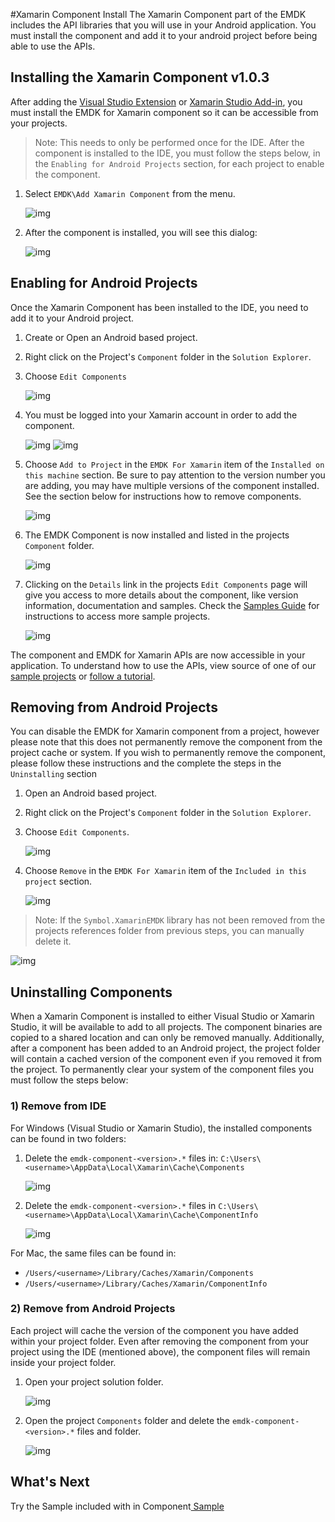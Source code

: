 #Xamarin Component Install
The Xamarin Component part of the EMDK includes the API libraries that you will use in your Android application. You must install the component and add it to your android project before being able to use the APIs.

## Installing the Xamarin Component v1.0.3
After adding the [Visual Studio Extension](../guide/vs/setup) or [Xamarin Studio Add-in](../guide/xs/setup), you must install the EMDK for Xamarin component so it can be accessible from your projects.

> Note: This needs to only be performed once for the IDE. After the component is installed to the IDE, you must follow the steps below, in the `Enabling for Android Projects` section, for each project to enable the component.

1. Select `EMDK\Add Xamarin Component` from the menu.

	![img](images/component/menu-install.jpg)

2. After the component is installed, you will see this dialog:

	![img](images/component/installed-dialog.jpg)

## Enabling for Android Projects
Once the Xamarin Component has been installed to the IDE, you need to add it to your Android project.

1. Create or Open an Android based project.
2. Right click on the Project's `Component` folder in the `Solution Explorer`.
3. Choose `Edit Components`

	![img](images/vs/edit-components.png)
4. You must be logged into your Xamarin account in order to add the component.	

	![img](images/component/login.png)
	![img](images/component/login-complete.png)

5. Choose `Add to Project` in the `EMDK For Xamarin` item of the `Installed on this machine` section. Be sure to pay attention to the version number you are adding, you may have multiple versions of the component installed. See the section below for instructions how to remove components.

	![img](images/component/add.jpg)

6. The EMDK Component is now installed and listed in the projects `Component` folder.

	![img](images/component/installed.png)

7. Clicking on the `Details` link in the projects `Edit Components` page will give you access to more details about the component, like version information, documentation and samples. Check the [Samples Guide](../guide/sample/about) for instructions to access more sample projects.

	![img](images/component/details.jpg)

The component and EMDK for Xamarin APIs are now accessible in your application. To understand how to use the APIs, view source of one of our [sample projects](../guide/sample/about) or [follow a tutorial](../guide/tutorial/index).

## Removing from Android Projects
You can disable the EMDK for Xamarin component from a project, however please note that this does not permanently remove the component from the project cache or system. If you wish to permanently remove the component, please follow these instructions and the complete the steps in the `Uninstalling` section 

1. Open an Android based project.
2. Right click on the Project's `Component` folder in the `Solution Explorer`.
3. Choose `Edit Components`.

	![img](images/vs/edit-components.png)
5. Choose `Remove` in the `EMDK For Xamarin` item of the `Included in this project` section.

	![img](images/component/remove.jpg)

> Note: If the `Symbol.XamarinEMDK` library has not been removed from the projects references folder from previous steps, you can manually delete it.  

![img](images/component/references.jpg)


## Uninstalling Components
When a Xamarin Component is installed to either Visual Studio or Xamarin Studio, it will be available to add to all projects. The component binaries are copied to a shared location and can only be removed manually. Additionally, after a component has been added to an Android project, the project folder will contain a cached version of the component even if you removed it from the project. To permanently clear your system of the component files you must follow the steps below:

### 1) Remove from IDE
For Windows (Visual Studio or Xamarin Studio), the installed components can be found in two folders:

1. Delete the `emdk-component-<version>.*` files in: `C:\Users\<username>\AppData\Local\Xamarin\Cache\Components`

	![img](images/component/cache.jpg)

2. Delete the `emdk-component-<version>.*` files in `C:\Users\<username>\AppData\Local\Xamarin\Cache\ComponentInfo`

	![img](images/component/cache-info.jpg)

For Mac, the same files can be found in:

* `/Users/<username>/Library/Caches/Xamarin/Components`
* `/Users/<username>/Library/Caches/Xamarin/ComponentInfo`

### 2) Remove from Android Projects
Each project will cache the version of the component you have added within your project folder. Even after removing the component from your project using the IDE (mentioned above), the component files will remain inside your project folder. 

1. Open your project solution folder.

	![img](images/component/project-folder.jpg)
2. Open the project `Components` folder and delete the `emdk-component-<version>.*` files and folder.

	![img](images/component/project-folder-component.jpg)


## What's Next
Try the Sample included with in Component[ Sample ](../guide/sample/about)

